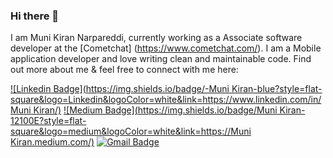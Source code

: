 ### Hi there 👋

I am Muni Kiran Narpareddi, currently working as a Associate software developer at the [Cometchat] (https://www.cometchat.com/). I am a Mobile application developer and love writing clean and maintainable code. Find out more about me & feel free to connect with me here:

[![Linkedin Badge](https://img.shields.io/badge/-Muni Kiran-blue?style=flat-square&logo=Linkedin&logoColor=white&link=https://www.linkedin.com/in/Muni Kiran/)](https://www.linkedin.com/in/munikiran-narpareddi-740395184/)
[![Medium Badge](https://img.shields.io/badge/Muni Kiran-12100E?style=flat-square&logo=medium&logoColor=white&link=https://Muni Kiran.medium.com/)](https://medium.com/@narmuni123)
[![Gmail Badge](https://img.shields.io/badge/-narmuni123@gmail.com-c14438?style=flat-square&logo=Gmail&logoColor=white&link=mailto:narmuni123@gmail.com)](mailto:narmuni123@gmail.com)
